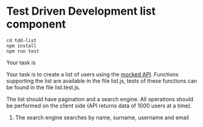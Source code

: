# Test Driven Development list component

    cd tdd-list
    npm install
    npm run test

Your task is


Your task is to create a list of users using the [ mocked API](https://rtcoder.github.io/fake-api/). Functions supporting the list are available in the file list.js, tests of these functions can be found in the file list.test.js.

The list should have pagination and a search engine. All operations should be performed on the client side (API returns data of 1000 users at a time).

1. The search engine searches by name, surname, username and email
